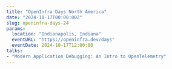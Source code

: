 ```yaml
---
title: "OpenInfra Days North America"
date: "2024-10-17T00:00:00Z"
slug: openinfra-days-24
params:
  location: "Indianapolis, Indiana"
  eventURL: "https://openinfra.dev/days"
  eventDate: 2024-10-17T12:00:00
talks:
- "Modern Application Debugging: An Intro to OpenTelemetry"
---
```

